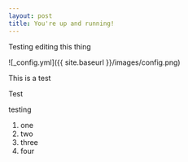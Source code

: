 ```yaml
---
layout: post
title: You're up and running!
---
```


Testing editing this thing

![_config.yml]({{ site.baseurl }}/images/config.png)

This is a test

Test

testing

1. one
1. two
1. three
1. four
